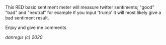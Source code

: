 
This RED basic sentiment meter will measure twitter sentiments; "good" "bad" and "neutral" for example if you input 'trump' it will most likely give a bad sentiment result.

Enjoy and give me comments

*danregis (c) 2020*
